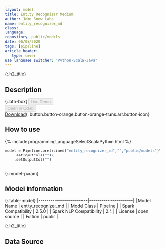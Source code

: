 ```yaml
---
layout: model
title: Entity Recognizer Medium
author: John Snow Labs
name: entity_recognizer_md
class: 
language: 
repository: public/models
date: 06/05/2020
tags: [pipeline]
article_header:
   type: cover
use_language_switcher: "Python-Scala-Java"
---
```


{:.h2_title}
## Description 




{:.btn-box}
<button class="button button-orange" disabled>Live Demo</button><br/><button class="button button-orange" disabled>Open in Colab</button><br/>[Download](https://s3.amazonaws.com/auxdata.johnsnowlabs.com/public/models/entity_recognizer_md_no_2.5.0_2.4_1588794357614.zip){:.button.button-orange.button-orange-trans.arr.button-icon}<br/>

## How to use 
<div class="tabs-box" markdown="1">

{% include programmingLanguageSelectScalaPython.html %}

```python
model = Pipeline.pretrained("entity_recognizer_md","","public/models")\
	.setInputCols("")\
	.setOutputCol("")
```

```scala

```
</div>



{:.model-param}
## Model Information

{:.table-model}
|-------------------------|----------------------|
| Model Name              | entity_recognizer_md |
| Model Class             | Pipeline             |
| Spark Compatibility     | 2.5.0                |
| Spark NLP Compatibility | 2.4                  |
| License                 | open source          |
| Edition                 | public               |




{:.h2_title}
## Data Source


